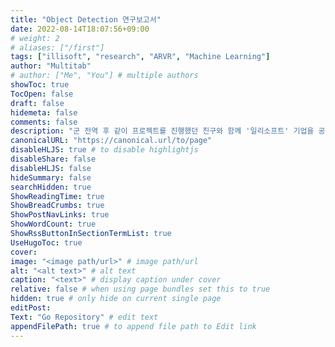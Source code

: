 ```yaml
---
title: "Object Detection 연구보고서"
date: 2022-08-14T18:07:56+09:00
# weight: 2
# aliases: ["/first"]
tags: ["illisoft", "research", "ARVR", "Machine Learning"]
author: "Multitab"
# author: ["Me", "You"] # multiple authors
showToc: true
TocOpen: false
draft: false
hidemeta: false
comments: false
description: "군 전역 후 같이 프로젝트를 진행했던 친구와 함께 '일리소프트' 기업을 공동창업함"
canonicalURL: "https://canonical.url/to/page"
disableHLJS: true # to disable highlightjs
disableShare: false
disableHLJS: false
hideSummary: false
searchHidden: true
ShowReadingTime: true
ShowBreadCrumbs: true
ShowPostNavLinks: true
ShowWordCount: true
ShowRssButtonInSectionTermList: true
UseHugoToc: true
cover:
image: "<image path/url>" # image path/url
alt: "<alt text>" # alt text
caption: "<text>" # display caption under cover
relative: false # when using page bundles set this to true
hidden: true # only hide on current single page
editPost:
Text: "Go Repository" # edit text
appendFilePath: true # to append file path to Edit link
---
```

